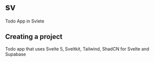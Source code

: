 # sv

Todo App in Svlete

## Creating a project

Todo app that uses Svelte 5, Sveltkit, Tailwind, ShadCN for Svelte and Supabase
